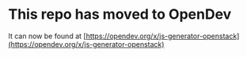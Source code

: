 # This repo has moved to OpenDev

It can now be found at [https://opendev.org/x/js-generator-openstack](https://opendev.org/x/js-generator-openstack)
